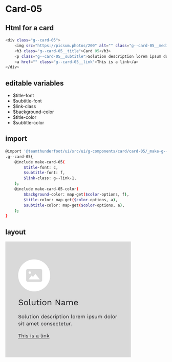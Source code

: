 # Card-05

## Html for a card

```sh
<div class="g--card-05">
    <img src="https://picsum.photos/200" alt="" class="g--card-05__media">
    <h3 class="g--card-05__title">Card 05</h3>
    <p class="g--card-05__subtitle">Solution description lorem ipsum dolor sit amet consectetur.</p>
    <a href="" class="g--card-05__link">This is a link</a>
</div>
```

## editable variables
- $title-font
- $subtitle-font
- $link-class
- $background-color
- $title-color
- $subtitle-color

## import
```sh
@import '@teamthunderfoot/ui/src/ui/g-components/card/card-05/_make-g--card-05';
.g--card-05{
    @include make-card-05(
        $title-font: c,
        $subtitle-font: f,
        $link-class: g--link-1,
    );
    @include make-card-05-color(
        $background-color: map-get($color-options, f),
        $title-color: map-get($color-options, a),
        $subtitle-color: map-get($color-options, a),
    );
}
```

## layout
![alt text][card-05]

[card-05]: /src/img/global-components/card/card-05.png 